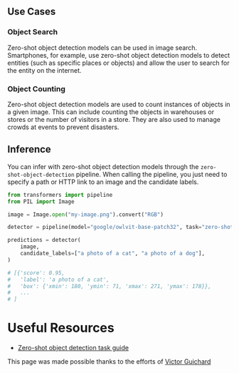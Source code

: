 ## Use Cases

### Object Search

Zero-shot object detection models can be used in image search. Smartphones, for example, use zero-shot object detection models to detect entities (such as specific places or objects) and allow the user to search for the entity on the internet.

### Object Counting

Zero-shot object detection models are used to count instances of objects in a given image. This can include counting the objects in warehouses or stores or the number of visitors in a store. They are also used to manage crowds at events to prevent disasters.

## Inference

You can infer with zero-shot object detection models through the `zero-shot-object-detection` pipeline. When calling the pipeline, you just need to specify a path or HTTP link to an image and the candidate labels.

```python
from transformers import pipeline
from PIL import Image

image = Image.open("my-image.png").convert("RGB")

detector = pipeline(model="google/owlvit-base-patch32", task="zero-shot-object-detection")

predictions = detector(
    image,
    candidate_labels=["a photo of a cat", "a photo of a dog"],
)

# [{'score': 0.95,
#   'label': 'a photo of a cat',
#   'box': {'xmin': 180, 'ymin': 71, 'xmax': 271, 'ymax': 178}},
#   ...
# ]
```

# Useful Resources

- [Zero-shot object detection task guide](https://huggingface.co/docs/transformers/tasks/zero_shot_object_detection)

This page was made possible thanks to the efforts of [Victor Guichard](https://huggingface.co/VictorGuichard)
